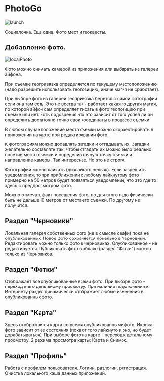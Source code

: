 # PhotoGo
![launch](https://user-images.githubusercontent.com/48822607/174023282-e37bb234-1c19-4338-83ea-e7b11a68ffcf.jpg)

Социалочка. Еще одна. 
Фото мест и геоквесты.

## Добавление фото.
![localPhoto](https://user-images.githubusercontent.com/48822607/174025788-b0c03ab6-405b-44de-9223-98efecfce04a.jpg)

Фото можно снимать камерой из приложения или выбирать из галереи айфона.

При съемке геопривязка определяется по текущему местоположению (надо разрешить использовать геопозицию, иначе магия не сработает).

При выборе фото из галереи геопривязка берется с самой фотографии если она там есть. Это не всегда так - работает какая то другая магия, по которой айфон сам определяет писать в фото геопозицию при съемке или нет. Есть подозрения что это зависит от того успел ли он определить достаточно точно свои координаты в процессе съемки.

В любом случае положение места съемки можно скорректировать в приложении на карте при редактировании фото.

К фотографиям можно добавлять загадки и отгадывать их. Загадки желательно составлять так, чтобы отгадать их можно было реально посетив место съемки и определив точную точку съемки и направление камеры. Так интереснее. Но это не строго.

Фотографии можно лайкать (дизлайкать нельзя). Если разрешить уведомления, то при приближении к любому лайкнутому фото примерно на 50 метров будет появляться уведомление, что это где то здесь с предпросмотром фото. 

Можно отмечать факт посещения фото, но для этого надо физически быть не дальше 10 метров от места его съемки. По другому не получится.

## Раздел "Черновики" 
Локальная галерея собственных фото (не в смысле селфи) пока не опубликованных.
Новое фото сохраняется локально в Черновики.
Редактировать можно только фото в черновиках. Опубликованное - не редактируется.
Публиковать фото в облако (раздел "Фотки") можно только из Черновиков.

## Раздел "Фотки"
Отображает все опубликованные всеми фото. При выборе фото - переход к его детальному просмотру.
При наличии подключения к Интернету раздел динамически отображает любые изменения в опубликованных фото. 

## Раздел "Карта"
Здесь отображается карта со всеми опубликованными фото. Иконка фото зависит от ее состояния (пока от того лайкнуто и оно, но будет дорабатываться).
При выборе фото на карте - переход к детальному просмотру.
2 режима просмотра карты: Карта и Снимок.

## Раздел "Профиль"
Работа с профилем пользователя. Логиин, разлогин, регистрация.
Очистка локального кэша данных приложений.
